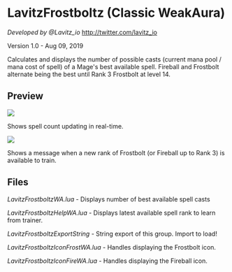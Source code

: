 # LavitzFrostboltz (Classic WeakAura)
*Developed by @Lavitz_io*
http://twitter.com/lavitz_io

Version 1.0 - Aug 09, 2019

Calculates and displays the number of possible casts (current mana pool / mana cost of spell) of a Mage's best available spell.
Fireball and Frostbolt alternate being the best until Rank 3 Frostbolt at level 14.

## Preview
![](https://i.imgur.com/QjWdBs2.gif)

Shows spell count updating in real-time.

![](https://i.imgur.com/yJxyags.png)

Shows a message when a new rank of Frostbolt (or Fireball up to Rank 3) is available to train.

## Files
*LavitzFrostboltzWA.lua* - Displays number of best available spell casts

*LavitzFrostboltzHelpWA.lua* - Displays latest available spell rank to learn from trainer.

*LavitzFrostboltzExportString* - String export of this group. Import to load!

*LavitzFrostboltzIconFrostWA.lua* - Handles displaying the Frostbolt icon.

*LavitzFrostboltzIconFireWA.lua* - Handles displaying the Fireball icon.
